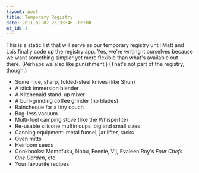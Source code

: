 ```yaml
--- 
layout: post
title: Temporary Registry
date: 2011-02-07 23:33:46 -08:00
mt_id: 3
---
```

This is a static list that will serve as our temporary registry until Matt and Lois finally code up the registry app. Yes, we're writing it ourselves because we want something simpler yet more flexible than what's available out there. (Perhaps we also like punishment.) (That's not part of the registry, though.)

<!--more-->

* Some nice, sharp, folded-steel knives (like Shun)
* A stick immersion blender
* A Kitchenaid stand-up mixer
* A burr-grinding coffee grinder (no blades)
* Raincheque for a tiny couch
* Bag-less vacuum
* Multi-fuel camping stove (like the Whisperlite)
* Re-usable silicone muffin cups, big and small sizes
* Canning equipment: metal funnel, jar lifter, racks
* Oven mitts
* Heirloom seeds
* Cookbooks: Momofuku, Nobu, Feenie, Vij, Evaleen Roy's _Four Chefs One Garden_, etc.
* Your favourite recipes
